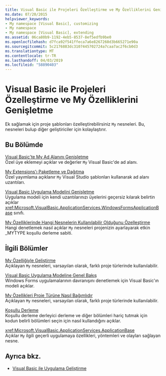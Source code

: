 ```yaml
---
title: Visual Basic ile Projeleri Özelleştirme ve My Özelliklerini Genişletme
ms.date: 07/20/2015
helpviewer_keywords:
- My namespace [Visual Basic], customizing
- My namespace
- My namespace [Visual Basic], extending
ms.assetid: 06ca80b9-1192-4eb5-8537-8ef5edfb9be0
ms.openlocfilehash: d7fca92f541ffeca7a6e8267260d3b665271e90a
ms.sourcegitcommit: 5c2176883dc3107445702724a7caa7ac2f6cb0d3
ms.translationtype: MT
ms.contentlocale: tr-TR
ms.lasthandoff: 04/03/2019
ms.locfileid: "58890403"
---
```

# <a name="customizing-projects-and-extending-my-with-visual-basic"></a>Visual Basic ile Projeleri Özelleştirme ve My Özelliklerini Genişletme
Ek sağlamak için proje şablonları özelleştirebilirsiniz `My` nesneleri. Bu, nesneleri bulup diğer geliştiriciler için kolaylaştırır.  
  
## <a name="in-this-section"></a>Bu Bölümde  
 [Visual Basic'te My Ad Alanını Genişletme](../../../visual-basic/developing-apps/customizing-extending-my/extending-the-my-namespace.md)  
 Özel üye eklemeyi açıklar ve değerler `My` Visual Basic'de ad alanı.  
  
 [My Extensions'ı Paketleme ve Dağıtma](../../../visual-basic/developing-apps/customizing-extending-my/packaging-and-deploying-custom-my-extensions.md)  
 Özel yayımlama açıklanır `My` Visual Studio şablonları kullanarak ad alanı uzantıları.  
  
 [Visual Basic Uygulama Modelini Genişletme](../../../visual-basic/developing-apps/customizing-extending-my/extending-the-visual-basic-application-model.md)  
 Uygulama modeli için kendi uzantılarınızı üyelerini geçersiz kılarak belirtin açıklar <xref:Microsoft.VisualBasic.ApplicationServices.WindowsFormsApplicationBase> sınıfı.  
  
 [My Özelliklerinde Hangi Nesnelerin Kullanılabilir Olduğunu Özelleştirme](../../../visual-basic/developing-apps/customizing-extending-my/customizing-which-objects-are-available-in-my.md)  
 Hangi denetlemek nasıl açıklar `My` nesneleri projenizin ayarlayarak etkin \_MYTYPE koşullu derleme sabiti.  
  
## <a name="related-sections"></a>İlgili Bölümler  
 [My Özelliğiyle Geliştirme](../../../visual-basic/developing-apps/development-with-my/index.md)  
 Açıklayan `My` nesneleri, varsayılan olarak, farklı proje türlerinde kullanılabilir.  
  
 [Visual Basic Uygulama Modeline Genel Bakış](../../../visual-basic/developing-apps/development-with-my/overview-of-the-visual-basic-application-model.md)  
 Windows Forms uygulamalarının davranışını denetlemek için Visual Basic'ın modeli açıklar.  
  
 [My Özellikleri Proje Türüne Nasıl Bağımlıdır](../../../visual-basic/developing-apps/development-with-my/how-my-depends-on-project-type.md)  
 Açıklayan `My` nesneleri, varsayılan olarak, farklı proje türlerinde kullanılabilir.  
  
 [Koşullu Derleme](../../../visual-basic/programming-guide/program-structure/conditional-compilation.md)  
 Koşullu derleme derleyici derleme ve diğer bölümleri hariç tutmak için kodun belirli bölümleri seçin için nasıl kullandığını açıklar.  
  
 <xref:Microsoft.VisualBasic.ApplicationServices.ApplicationBase>  
 Açıklar `My` ilgili geçerli uygulamaya özellikleri, yöntemleri ve olayları sağlayan nesne.  
  
## <a name="see-also"></a>Ayrıca bkz.

- [Visual Basic ile Uygulama Geliştirme](../../../visual-basic/developing-apps/index.md)
